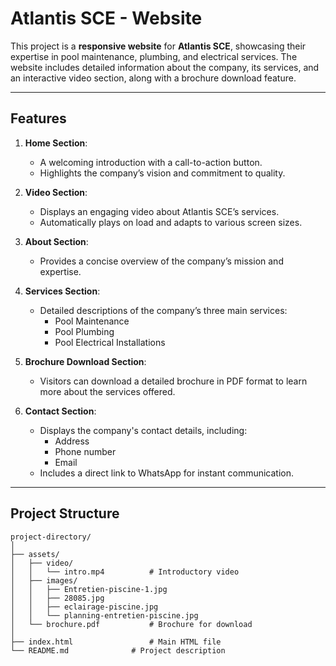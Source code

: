 # Atlantis SCE - Website

This project is a **responsive website** for **Atlantis SCE**, showcasing their expertise in pool maintenance, plumbing, and electrical services. The website includes detailed information about the company, its services, and an interactive video section, along with a brochure download feature.

---

## Features

1. **Home Section**:
   - A welcoming introduction with a call-to-action button.
   - Highlights the company’s vision and commitment to quality.

2. **Video Section**:
   - Displays an engaging video about Atlantis SCE’s services.
   - Automatically plays on load and adapts to various screen sizes.

3. **About Section**:
   - Provides a concise overview of the company’s mission and expertise.

4. **Services Section**:
   - Detailed descriptions of the company’s three main services:
     - Pool Maintenance
     - Pool Plumbing
     - Pool Electrical Installations

5. **Brochure Download Section**:
   - Visitors can download a detailed brochure in PDF format to learn more about the services offered.

6. **Contact Section**:
   - Displays the company's contact details, including:
     - Address
     - Phone number
     - Email
   - Includes a direct link to WhatsApp for instant communication.

---

## Project Structure

```plaintext
project-directory/
│
├── assets/
│   ├── video/
│   │   └── intro.mp4          # Introductory video
│   ├── images/
│   │   ├── Entretien-piscine-1.jpg
│   │   ├── 28085.jpg
│   │   ├── eclairage-piscine.jpg
│   │   └── planning-entretien-piscine.jpg
│   └── brochure.pdf           # Brochure for download
│
├── index.html                 # Main HTML file
└── README.md              # Project description
